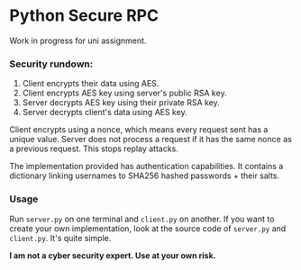 # Python Secure RPC
Work in progress for uni assignment.

### Security rundown:
1. Client encrypts their data using AES.
2. Client encrypts AES key using server's public RSA key.
3. Server decrypts AES key using their private RSA key.
4. Server decrypts client's data using AES key.

Client encrypts using a nonce, which means every request sent has a unique value.
Server does not process a request if it has the same nonce as a previous request.
This stops replay attacks.

The implementation provided has authentication capabilities.
It contains a dictionary linking usernames to SHA256 hashed passwords + their salts.

### Usage
Run `server.py` on one terminal and `client.py` on another.
If you want to create your own implementation, look at the source code of `server.py` and `client.py`. It's quite simple.

**I am not a cyber security expert. Use at your own risk.**
